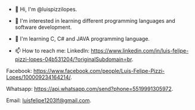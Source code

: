 - 👋 Hi, I'm @luispizzilopes.

- 👀 I'm interested in learning different programming languages and software development.

- 🌱 I'm learning C, C# and JAVA programming language.

- 📫 How to reach me:
LinkedIn: https://www.linkedin.com/in/luis-felipe-pizzi-lopes-04b531204/?originalSubdomain=br.

Facebook:
https://www.facebook.com/people/Luis-Felipe-Pizzi-Lopes/100009234164214/.

Whatsapp:
https://api.whatsapp.com/send?phone=5519991305972.

Email:
luisfelipe1203lf@gmail.com.

<!---
luispizzilopes/luispizzilopes is a ✨ special ✨ repository because its `README.md` (this file) appears on your GitHub profile.
You can click the Preview link to take a look at your changes.
--->
